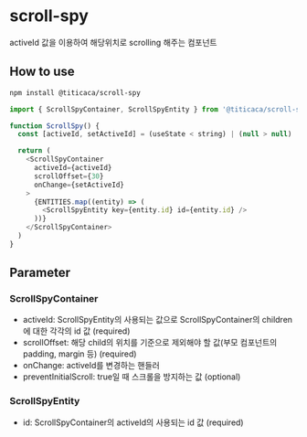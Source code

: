 # scroll-spy

activeId 값을 이용하여 해당위치로 scrolling 해주는 컴포넌트

## How to use

```bash
npm install @titicaca/scroll-spy
```

```js
import { ScrollSpyContainer, ScrollSpyEntity } from '@titicaca/scroll-spy'

function ScrollSpy() {
  const [activeId, setActiveId] = (useState < string) | (null > null)

  return (
    <ScrollSpyContainer
      activeId={activeId}
      scrollOffset={30}
      onChange={setActiveId}
    >
      {ENTITIES.map((entity) => (
        <ScrollSpyEntity key={entity.id} id={entity.id} />
      ))}
    </ScrollSpyContainer>
  )
}
```

## Parameter

### ScrollSpyContainer

- activeId: ScrollSpyEntity의 사용되는 값으로 ScrollSpyContainer의 children에 대한 각각의 id 값 (required)
- scrollOffset: 해당 child의 위치를 기준으로 제외해야 할 값(부모 컴포넌트의 padding, margin 등) (required)
- onChange: activeId를 변경하는 핸들러
- preventInitialScroll: true일 때 스크롤을 방지하는 값 (optional)

### ScrollSpyEntity

- id: ScrollSpyContainer의 activeId의 사용되는 id 값 (required)

